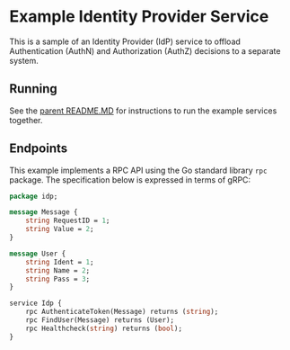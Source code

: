 # Example Identity Provider Service

This is a sample of an Identity Provider (IdP) service to offload
Authentication (AuthN) and Authorization (AuthZ) decisions to a 
separate system.

## Running

See the [parent README.MD](../README.md) for instructions to run
the example services together.

## Endpoints

This example implements a RPC API using the Go standard library `rpc`
package.  The specification below is expressed in terms of gRPC:

``` protobuf
package idp;

message Message {
    string RequestID = 1;
    string Value = 2;
}

message User {
    string Ident = 1;
    string Name = 2;
    string Pass = 3;
}

service Idp {
    rpc AuthenticateToken(Message) returns (string);
    rpc FindUser(Message) returns (User);
    rpc Healthcheck(string) returns (bool);
}
```

